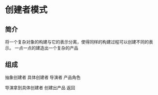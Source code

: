 # 创建者模式
## 简介
将一个复杂对象的构建与它的表示分离，使得同样的构建过程可以创建不同的表示。
一点一点的建造出一个复杂的产品


## 组成
抽象创建者
具体创建者
导演者
产品角色

导演拿到具体创建者
创建出产品
返回
